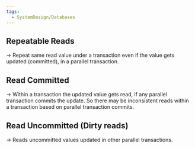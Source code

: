 ```yaml
---
tags:
  - SystemDesign/Databases
---
```

## Repeatable Reads

-> Repeat same read value under a transaction even if the value gets updated (committed), in a parallel transaction.
## Read Committed

-> Within a transaction the updated value gets read, if any parallel transaction commits the update. So there may be inconsistent reads within a transaction based on parallel transaction commits.
## Read Uncommitted (Dirty reads)

-> Reads uncommitted values updated in other parallel transactions.
